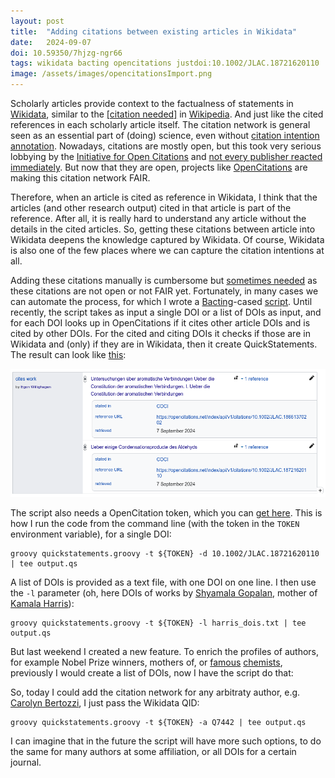 ```yaml
---
layout: post
title:  "Adding citations between existing articles in Wikidata"
date:   2024-09-07
doi: 10.59350/7hjzg-ngr66
tags: wikidata bacting opencitations justdoi:10.1002/JLAC.18721620110
image: /assets/images/opencitationsImport.png
---
```


Scholarly articles provide context to the factualness of statements in [Wikidata](https://wikidata.org/),
similar to the [[citation needed]](https://en.wikipedia.org/wiki/Citation_needed) in [Wikipedia](https://en.wikipedia.org/wiki/).
And just like the cited references in each scholarly article itself. The citation network is general seen
as an essential part of (doing) science, even without [citation intention annotation](https://chem-bla-ics.linkedchemistry.info/tag/cito).
Nowadays, citations are mostly open, but this took very serious lobbying by the [Initiative for Open Citations](https://i4oc.org/) and
[not every publisher reacted immediately](https://chem-bla-ics.linkedchemistry.info/2018/11/17/join-me-in-encouraging-acs-to-join.html).
But now that they are open, projects like [OpenCitations](https://opencitations.net/) are making this citation
network FAIR.

Therefore, when an article is cited as reference in Wikidata, I think that the articles (and other research output)
cited in that article is part of the reference. After all, it is really hard to understand any article without the details
in the cited articles. So, getting these citations between article into Wikidata deepens the knowledge captured
by Wikidata. Of course, Wikidata is also one of the few places where we can capture the citation intentions at all.

Adding these citations manually is cumbersome but [sometimes needed](https://chem-bla-ics.linkedchemistry.info/2023/08/08/history-provenance-detail.html)
as these citations are not open or not FAIR yet. Fortunately, in many cases we can automate the process, for
which I wrote a [Bacting](https://chem-bla-ics.linkedchemistry.info/tag/bioclipse)-cased
[script](https://github.com/egonw/ons-wikidata/blob/main/OpenCitations/quickstatements.groovy).
Until recently, the script takes as input a single DOI or a list of DOIs as input, and for each DOI
looks up in OpenCitations if it cites other article DOIs and is cited by other DOIs. For the
cited and citing DOIs it checks if those are in Wikidata and (only) if they are in Wikidata,
then it create QuickStatements. The result can look like [this](https://www.wikidata.org/wiki/Q91911528#P2860):

![](/assets/images/opencitationsImport.png)

The script also needs a OpenCitation token, which you can [get here](https://opencitations.net/querying).
This is how I run the code from the command line (with the token in the `TOKEN` environment variable),
for a single DOI:

```shell
groovy quickstatements.groovy -t ${TOKEN} -d 10.1002/JLAC.18721620110 | tee output.qs
```

A list of DOIs is provided as a text file, with one DOI on one line. I then use the `-l` parameter
(oh, here DOIs of works by [Shyamala Gopalan](https://en.wikipedia.org/wiki/Shyamala_Gopalan), mother of
[Kamala Harris](https://en.wikipedia.org/wiki/Kamala_Harris)):

```shell
groovy quickstatements.groovy -t ${TOKEN} -l harris_dois.txt | tee output.qs
```

But last weekend I created a new feature. To enrich the profiles of authors, for example Nobel Prize
winners, mothers of, or [famous](https://scholia.toolforge.org/author/Q76784) [chemists](https://scholia.toolforge.org/author/Q80956),
previously I would create a list of DOIs, now I have the script do that:

So, today I could add the citation network for any arbitraty author, e.g. [Carolyn Bertozzi](https://en.wikipedia.org/wiki/Carolyn_Bertozzi),
I just pass the Wikidata QID:

```shell
groovy quickstatements.groovy -t ${TOKEN} -a Q7442 | tee output.qs
```

I can imagine that in the future the script will have more such options, to do the same
for many authors at some affiliation, or all DOIs for a certain journal.
